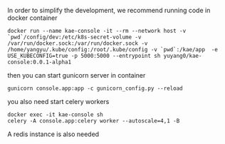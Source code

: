 In order to simplify the development, we recommend running code in docker container

    docker run --name kae-console -it --rm --network host -v `pwd`/config/dev:/etc/k8s-secret-volume -v /var/run/docker.sock:/var/run/docker.sock -v /home/yangyu/.kube/config:/root/.kube/config -v `pwd`:/kae/app  -e USE_KUBECONFIG=true -p 5000:5000 --entrypoint sh yuyang0/kae-console:0.0.1-alpha1

then you can start gunicorn server in container

    gunicorn console.app:app -c gunicorn_config.py --reload

you also need start celery workers

    docker exec -it kae-console sh
    celery -A console.app:celery worker --autoscale=4,1 -B

A redis instance is also needed